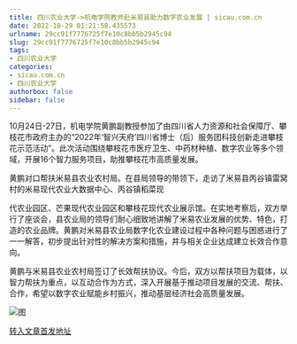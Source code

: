 ```yaml
---
title: 四川农业大学->机电学院教师赴米易县助力数字农业发展 | sicau.com.cn
date: 2022-10-29 01:21:58.435573
urlname: 29cc91f7776725f7e10c8bb5b2945c94
slug: 29cc91f7776725f7e10c8bb5b2945c94
tags: 
- 四川农业大学
categories:
- sicau.com.cn
- 四川农业大学
authorbox: false
sidebar: false
---
```

10月24日-27日，机电学院黄鹏副教授参加了由四川省人力资源和社会保障厅、攀枝花市政府主办的“2022年‘智兴天府’四川省博士（后）服务团科技创新走进攀枝花示范活动”。此次活动围绕攀枝花市医疗卫生、中药材种植、数字农业等多个领域，开展16个智力服务项目，助推攀枝花市高质量发展。  

黄鹏对口帮扶米易县农业农村局。在县局领导的带领下，走访了米易县丙谷镇雷窝村的米易现代农业大数据中心、丙谷镇稻菜现
<!--more-->
代农业园区、芒果现代农业园区和攀枝花现代农业展示馆。在实地考察后，双方举行了座谈会，县农业局的领导们耐心细致地讲解了米易农业发展的优势、特色，打造的农业品牌。黄鹏对米易县农业局数字化农业建设过程中各种问题与困惑进行了一一解答，初步提出针对性的解决方案和措施，并与相关企业达成建立长效合作意向。

黄鹏与米易县农业农村局签订了长效帮扶协议。今后，双方以帮扶项目为载体，以智力帮扶为重点，以互动合作为方式，深入开展基于推动项目发展的交流、帮扶、合作，希望以数字农业赋能乡村振兴，推动基层经济社会高质量发展。

![图](https://news.sicau.edu.cn/__local/D/8E/6A/DCEF2768A234430D2DCC0BCBB76_7AF36A80_19BE9.png)

[转入文章首发地址](https://news.sicau.edu.cn/info/1078/70012.htm)
